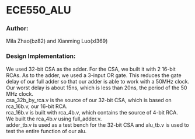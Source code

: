 # ECE550_ALU
### Author: 
Mila Zhao(bz82) and Xianming Luo(xl369)
### Design Implementation: 
We used 32-bit CSA as the adder. For the CSA, we built it with 2 16-bit RCAs. As to the adder, we used a 3-input OR gate. This reduces the gate delay of our full adder so that our adder is able to work with a 50MHz clock. Our worst delay is about 15ns, which is less than 20ns, the period of the 50 MHz clock.\
csa_32b_by_rca.v is the source of our 32-bit CSA, which is based on rca_16b.v, our 16-bit RCA.\
rca_16b.v is built with rca_4b.v, which contains the source of 4-bit RCA.\
We built the rca_4b.v using full_adder.v.\
adder_tb.v is used as a test bench for the 32-bit CSA and alu_tb.v is used to test the entire function of our alu.